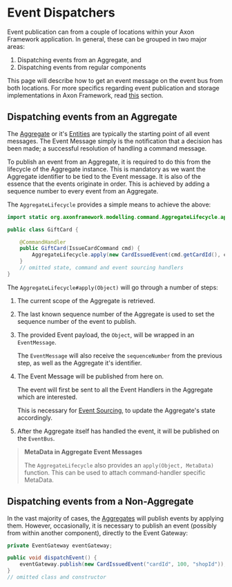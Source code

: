 # Event Dispatchers

Event publication can from a couple of locations within your Axon Framework application. In general, these can be grouped in two major areas:

1. Dispatching events from an Aggregate, and
2. Dispatching events from regular components 

This page will describe how to get an event message on the event bus from both locations. For more specifics regarding event publication and storage implementations in Axon Framework, read [this](event-dispatchers.md) section.

## Dispatching events from an Aggregate

The [Aggregate](../axon-framework-commands/modeling/aggregate.md) or it's [Entities](../axon-framework-commands/modeling/multi-entity-aggregates.md) are typically the starting point of all event messages. The Event Message simply is the notification that a decision has been made; a successful resolution of handling a command message.

To publish an event from an Aggregate, it is required to do this from the lifecycle of the Aggregate instance. This is mandatory as we want the Aggregate identifier to be tied to the Event message. It is also of the essence that the events originate in order. This is achieved by adding a sequence number to every event from an Aggregate.

The `AggregateLifecycle` provides a simple means to achieve the above:

```java
import static org.axonframework.modelling.command.AggregateLifecycle.apply;

public class GiftCard {

    @CommandHandler
    public GiftCard(IssueCardCommand cmd) {
        AggregateLifecycle.apply(new CardIssuedEvent(cmd.getCardId(), cmd.getAmount()));
    }
    // omitted state, command and event sourcing handlers
}
```

The `AggregateLifecycle#apply(Object)` will go through a number of steps:

1. The current scope of the Aggregate is retrieved.
2. The last known sequence number of the Aggregate is used to set the sequence number of the event to publish.
3. The provided Event payload, the `Object`, will be wrapped in an `EventMessage`.

   The `EventMessage` will also receive the `sequenceNumber` from the previous step, as well as the Aggregate it's identifier.

4. The Event Message will be published from here on.

   The event will first be sent to all the Event Handlers in the Aggregate which are interested.

   This is necessary for [Event Sourcing](../../architecture-overview/event-sourcing.md), to update the Aggregate's state accordingly.

5. After the Aggregate itself has handled the event, it will be published on the `EventBus`.

> **MetaData in Aggregate Event Messages**
>
> The `AggregateLifecycle` also provides an `apply(Object, MetaData)` function. This can be used to attach command-handler specific MetaData.

## Dispatching events from a Non-Aggregate

In the vast majority of cases, the [Aggregates](../axon-framework-commands/modeling/aggregate.md) will publish events by applying them. However, occasionally, it is necessary to publish an event \(possibly from within another component\), directly to the Event Gateway:

```java
private EventGateway eventGateway;

public void dispatchEvent() {
    eventGateway.publish(new CardIssuedEvent("cardId", 100, "shopId"));
}
// omitted class and constructor
```

